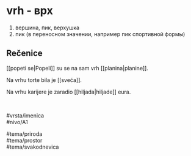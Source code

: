 # vrh - врх

1. вершина, пик, верхушка
2. пик (в переносном значении, например пик спортивной формы)

## Rečenice

[[popeti se|Popeli]] su se na sam vrh [[planina|planine]].  

Na vrhu torte bila je [[sveća]].

Na vrhu karijere je zaradio [[hiljada|hiljade]] eura.

<br>

#vrsta/imenica  
#nivo/A1  

#tema/priroda  
#tema/prostor  
#tema/svakodnevica  
